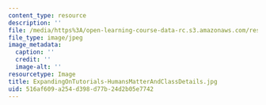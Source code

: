 ```yaml
---
content_type: resource
description: ''
file: /media/https%3A/open-learning-course-data-rc.s3.amazonaws.com/res-3-003-learn-to-build-your-own-videogame-with-the-unity-game-engine-and-microsoft-kinect-january-iap-2017/516af609a254d398d77b24d2b05e7742_ExpandingOnTutorials-HumansMatterAndClassDetails.jpg
file_type: image/jpeg
image_metadata:
  caption: ''
  credit: ''
  image-alt: ''
resourcetype: Image
title: ExpandingOnTutorials-HumansMatterAndClassDetails.jpg
uid: 516af609-a254-d398-d77b-24d2b05e7742
---
```

